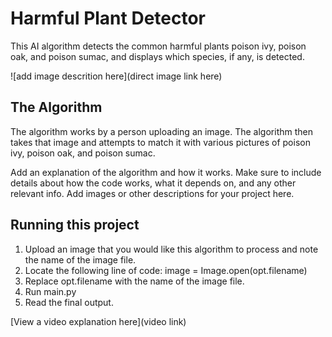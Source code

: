 # Harmful Plant Detector

This AI algorithm detects the common harmful plants poison ivy, poison oak, and poison sumac, and displays which species, if any, is detected.

![add image descrition here](direct image link here)

## The Algorithm

The algorithm works by a person uploading an image. The algorithm then takes that image and attempts to match it with various pictures of poison ivy, poison oak, and poison sumac. 

Add an explanation of the algorithm and how it works. Make sure to include details about how the code works, what it depends on, and any other relevant info. Add images or other descriptions for your project here. 

## Running this project

1. Upload an image that you would like this algorithm to process and note the name of the image file.
2. Locate the following line of code:
   image = Image.open(opt.filename)
3. Replace opt.filename with the name of the image file.
4. Run main.py
5. Read the final output.

[View a video explanation here](video link)
